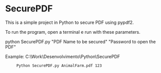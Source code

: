 # SecurePDF
This is a simple project in Python to secure PDF using pypdf2.

To run the program, open a terminal e run with these parameters.

python SecurePDF.py "PDF Name to be secured" "Password to open the PDF"

Example: C:\Work\Desenvolvimento\Python\SecurePDF

         Python SecurePDF.py AnimalFarm.pdf 123

